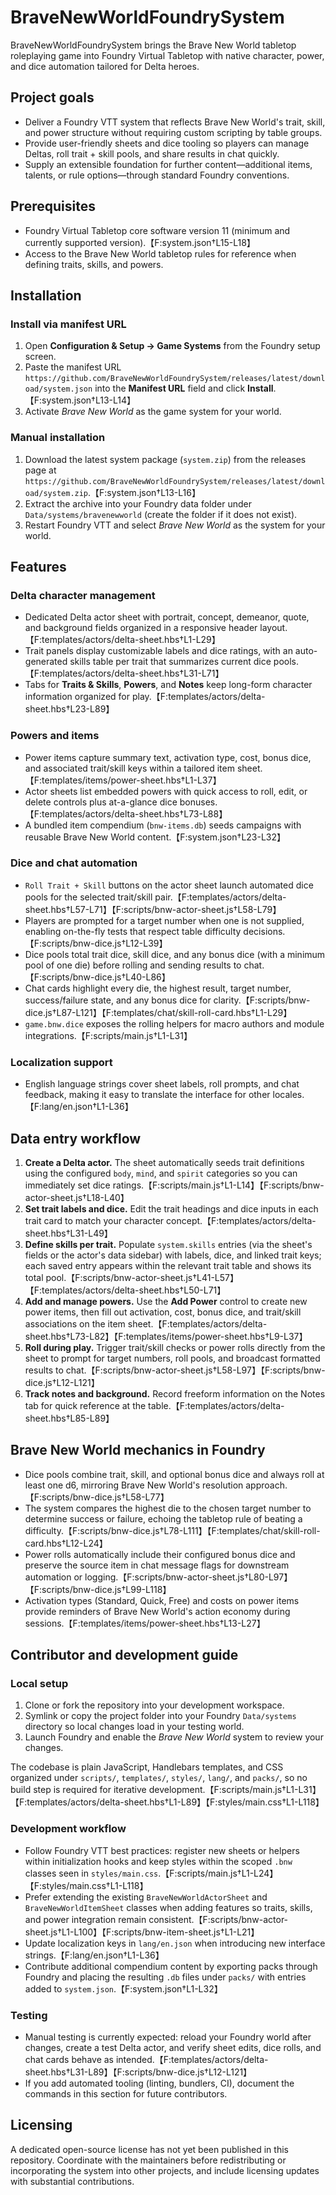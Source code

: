 # BraveNewWorldFoundrySystem

BraveNewWorldFoundrySystem brings the Brave New World tabletop roleplaying game into Foundry Virtual Tabletop with native character, power, and dice automation tailored for Delta heroes.

## Project goals

- Deliver a Foundry VTT system that reflects Brave New World's trait, skill, and power structure without requiring custom scripting by table groups.
- Provide user-friendly sheets and dice tooling so players can manage Deltas, roll trait + skill pools, and share results in chat quickly.
- Supply an extensible foundation for further content—additional items, talents, or rule options—through standard Foundry conventions.

## Prerequisites

- Foundry Virtual Tabletop core software version 11 (minimum and currently supported version).【F:system.json†L15-L18】
- Access to the Brave New World tabletop rules for reference when defining traits, skills, and powers.

## Installation

### Install via manifest URL

1. Open **Configuration & Setup → Game Systems** from the Foundry setup screen.
2. Paste the manifest URL `https://github.com/BraveNewWorldFoundrySystem/releases/latest/download/system.json` into the **Manifest URL** field and click **Install**.【F:system.json†L13-L14】
3. Activate *Brave New World* as the game system for your world.

### Manual installation

1. Download the latest system package (`system.zip`) from the releases page at `https://github.com/BraveNewWorldFoundrySystem/releases/latest/download/system.zip`.【F:system.json†L13-L16】
2. Extract the archive into your Foundry data folder under `Data/systems/bravenewworld` (create the folder if it does not exist).
3. Restart Foundry VTT and select *Brave New World* as the system for your world.

## Features

### Delta character management

- Dedicated Delta actor sheet with portrait, concept, demeanor, quote, and background fields organized in a responsive header layout.【F:templates/actors/delta-sheet.hbs†L1-L29】
- Trait panels display customizable labels and dice ratings, with an auto-generated skills table per trait that summarizes current dice pools.【F:templates/actors/delta-sheet.hbs†L31-L71】
- Tabs for **Traits & Skills**, **Powers**, and **Notes** keep long-form character information organized for play.【F:templates/actors/delta-sheet.hbs†L23-L89】

### Powers and items

- Power items capture summary text, activation type, cost, bonus dice, and associated trait/skill keys within a tailored item sheet.【F:templates/items/power-sheet.hbs†L1-L37】
- Actor sheets list embedded powers with quick access to roll, edit, or delete controls plus at-a-glance dice bonuses.【F:templates/actors/delta-sheet.hbs†L73-L88】
- A bundled item compendium (`bnw-items.db`) seeds campaigns with reusable Brave New World content.【F:system.json†L23-L32】

### Dice and chat automation

- `Roll Trait + Skill` buttons on the actor sheet launch automated dice pools for the selected trait/skill pair.【F:templates/actors/delta-sheet.hbs†L57-L71】【F:scripts/bnw-actor-sheet.js†L58-L79】
- Players are prompted for a target number when one is not supplied, enabling on-the-fly tests that respect table difficulty decisions.【F:scripts/bnw-dice.js†L12-L39】
- Dice pools total trait dice, skill dice, and any bonus dice (with a minimum pool of one die) before rolling and sending results to chat.【F:scripts/bnw-dice.js†L40-L86】
- Chat cards highlight every die, the highest result, target number, success/failure state, and any bonus dice for clarity.【F:scripts/bnw-dice.js†L87-L121】【F:templates/chat/skill-roll-card.hbs†L1-L29】
- `game.bnw.dice` exposes the rolling helpers for macro authors and module integrations.【F:scripts/main.js†L1-L31】

### Localization support

- English language strings cover sheet labels, roll prompts, and chat feedback, making it easy to translate the interface for other locales.【F:lang/en.json†L1-L36】

## Data entry workflow

1. **Create a Delta actor.** The sheet automatically seeds trait definitions using the configured `body`, `mind`, and `spirit` categories so you can immediately set dice ratings.【F:scripts/main.js†L1-L14】【F:scripts/bnw-actor-sheet.js†L18-L40】
2. **Set trait labels and dice.** Edit the trait headings and dice inputs in each trait card to match your character concept.【F:templates/actors/delta-sheet.hbs†L31-L49】
3. **Define skills per trait.** Populate `system.skills` entries (via the sheet's fields or the actor's data sidebar) with labels, dice, and linked trait keys; each saved entry appears within the relevant trait table and shows its total pool.【F:scripts/bnw-actor-sheet.js†L41-L57】【F:templates/actors/delta-sheet.hbs†L50-L71】
4. **Add and manage powers.** Use the **Add Power** control to create new power items, then fill out activation, cost, bonus dice, and trait/skill associations on the item sheet.【F:templates/actors/delta-sheet.hbs†L73-L82】【F:templates/items/power-sheet.hbs†L9-L37】
5. **Roll during play.** Trigger trait/skill checks or power rolls directly from the sheet to prompt for target numbers, roll pools, and broadcast formatted results to chat.【F:scripts/bnw-actor-sheet.js†L58-L97】【F:scripts/bnw-dice.js†L12-L121】
6. **Track notes and background.** Record freeform information on the Notes tab for quick reference at the table.【F:templates/actors/delta-sheet.hbs†L85-L89】

## Brave New World mechanics in Foundry

- Dice pools combine trait, skill, and optional bonus dice and always roll at least one d6, mirroring Brave New World's resolution approach.【F:scripts/bnw-dice.js†L58-L77】
- The system compares the highest die to the chosen target number to determine success or failure, echoing the tabletop rule of beating a difficulty.【F:scripts/bnw-dice.js†L78-L111】【F:templates/chat/skill-roll-card.hbs†L12-L24】
- Power rolls automatically include their configured bonus dice and preserve the source item in chat message flags for downstream automation or logging.【F:scripts/bnw-actor-sheet.js†L80-L97】【F:scripts/bnw-dice.js†L99-L118】
- Activation types (Standard, Quick, Free) and costs on power items provide reminders of Brave New World's action economy during sessions.【F:templates/items/power-sheet.hbs†L13-L27】

## Contributor and development guide

### Local setup

1. Clone or fork the repository into your development workspace.
2. Symlink or copy the project folder into your Foundry `Data/systems` directory so local changes load in your testing world.
3. Launch Foundry and enable the *Brave New World* system to review your changes.

The codebase is plain JavaScript, Handlebars templates, and CSS organized under `scripts/`, `templates/`, `styles/`, `lang/`, and `packs/`, so no build step is required for iterative development.【F:scripts/main.js†L1-L31】【F:templates/actors/delta-sheet.hbs†L1-L89】【F:styles/main.css†L1-L118】

### Development workflow

- Follow Foundry VTT best practices: register new sheets or helpers within initialization hooks and keep styles within the scoped `.bnw` classes seen in `styles/main.css`.【F:scripts/main.js†L1-L24】【F:styles/main.css†L1-L118】
- Prefer extending the existing `BraveNewWorldActorSheet` and `BraveNewWorldItemSheet` classes when adding features so traits, skills, and power integration remain consistent.【F:scripts/bnw-actor-sheet.js†L1-L100】【F:scripts/bnw-item-sheet.js†L1-L21】
- Update localization keys in `lang/en.json` when introducing new interface strings.【F:lang/en.json†L1-L36】
- Contribute additional compendium content by exporting packs through Foundry and placing the resulting `.db` files under `packs/` with entries added to `system.json`.【F:system.json†L1-L32】

### Testing

- Manual testing is currently expected: reload your Foundry world after changes, create a test Delta actor, and verify sheet edits, dice rolls, and chat cards behave as intended.【F:templates/actors/delta-sheet.hbs†L31-L89】【F:scripts/bnw-dice.js†L12-L121】
- If you add automated tooling (linting, bundlers, CI), document the commands in this section for future contributors.

## Licensing

A dedicated open-source license has not yet been published in this repository. Coordinate with the maintainers before redistributing or incorporating the system into other projects, and include licensing updates with substantial contributions.
